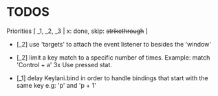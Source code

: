 # TODOS

Priorities [ _1, _2, _3 | x: done, skip: ~~strikethrough~~ ]

- [_2] use 'targets' to attach the event listener to besides the 'window'

- [_2] limit a key match to a specific number of times. Example: match 'Control + a' 3x
Use pressed stat.

- [_1] delay Keylani.bind in order to handle bindings that start with the same key e.g: 'p' and 'p + 1'
